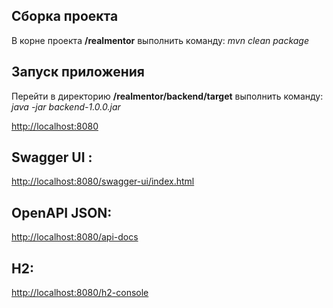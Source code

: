## Сборка проекта
В корне проекта **/realmentor** выполнить команду: *mvn clean package*

## Запуск приложения
Перейти в директорию **/realmentor/backend/target** выполнить команду: *java -jar backend-1.0.0.jar*

<http://localhost:8080>

## Swagger UI :
<http://localhost:8080/swagger-ui/index.html>

## OpenAPI JSON:
<http://localhost:8080/api-docs>

## Н2:
<http://localhost:8080/h2-console>

